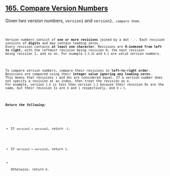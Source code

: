 <h2><a href="https://leetcode.com/problems/compare-version-numbers/">165. Compare Version Numbers</a></h2> 
<p>Given two version numbers, <code>version1</code> and <code>version2<code>, compare them.</p>

<p>Version numbers consist of <strong>one or more revisions</strong> joined by a dot <code>'.'</code>. Each revision consists of <strong>digits</strong> and may contain leading zeros. 
Every revision contains <strong>at least one character</strong>. Revisions are <strong>0-indexed from left to right</strong>, with the leftmost revision being revision 0, the next revision 
being revision 1, and so on. For example <code>2.5.33</code> and <code>0.1</code> are valid version numbers.</p>

<p>To compare version numbers, compare their revisions in <strong>left-to-right order</strong>. Revisions are compared using their <strong>integer value ignoring any leading zeros</strong>. 
This means that revisions <code>1</code> and <code>001</code> are considered equal. If a version number does not specify a revision at an index, then treat the revision as <code>0</code>. 
For example, version <code>1.0</code> is less than version <code>1.1</code> because their revision 0s are the same, but their revision 1s are <code>0</code> and <code>1</code> respectively, and <code>0 < 1</code>.</p>

<strong><em>Return the following:</em></strong>
<ul>
  <li><p>If <code>version1 < version2</code>, return <code>-1</code>.</p> </li>
  <li><p>If <code>version1 > version2</code>, return <code>1</code>.</p></li>
  <li></li><p>Otherwise, return <code>0</code>.</p></li>
</ul>
